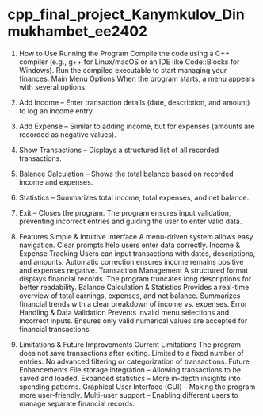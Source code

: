 # cpp_final_project_Kanymkulov_Dinmukhambet_ee2402
1. How to Use
Running the Program
Compile the code using a C++ compiler (e.g., g++ for Linux/macOS or an IDE like Code::Blocks for Windows).
Run the compiled executable to start managing your finances.
Main Menu Options
When the program starts, a menu appears with several options:

1. Add Income – Enter transaction details (date, description, and amount) to log an income entry.
2. Add Expense – Similar to adding income, but for expenses (amounts are recorded as negative values).
3. Show Transactions – Displays a structured list of all recorded transactions.
4. Balance Calculation – Shows the total balance based on recorded income and expenses.
5. Statistics – Summarizes total income, total expenses, and net balance.
6. Exit – Closes the program.
The program ensures input validation, preventing incorrect entries and guiding the user to enter valid data.

2. Features
Simple & Intuitive Interface
A menu-driven system allows easy navigation.
Clear prompts help users enter data correctly.
Income & Expense Tracking
Users can input transactions with dates, descriptions, and amounts.
Automatic correction ensures income remains positive and expenses negative.
Transaction Management
A structured format displays financial records.
The program truncates long descriptions for better readability.
Balance Calculation & Statistics
Provides a real-time overview of total earnings, expenses, and net balance.
Summarizes financial trends with a clear breakdown of income vs. expenses.
Error Handling & Data Validation
Prevents invalid menu selections and incorrect inputs.
Ensures only valid numerical values are accepted for financial transactions.
3. Limitations & Future Improvements
Current Limitations
The program does not save transactions after exiting.
Limited to a fixed number of entries.
No advanced filtering or categorization of transactions.
Future Enhancements
File storage integration – Allowing transactions to be saved and loaded.
Expanded statistics – More in-depth insights into spending patterns.
Graphical User Interface (GUI) – Making the program more user-friendly.
Multi-user support – Enabling different users to manage separate financial records.
